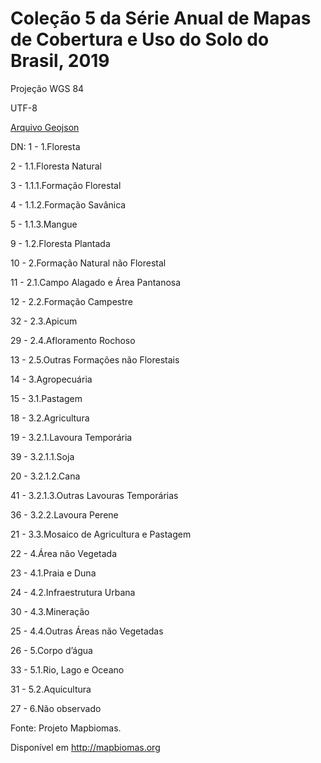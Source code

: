 # Coleção 5 da Série Anual de Mapas de Cobertura e Uso do Solo do Brasil, 2019

Projeção WGS 84

UTF-8

[Arquivo Geojson](raw/uso_solo_mapbiomas/uso_solo_mapbiomas.geojson)

DN:
1 - 1.Floresta

2 - 1.1.Floresta Natural

3 - 1.1.1.Formação Florestal

4 - 1.1.2.Formação Savânica

5 - 1.1.3.Mangue

9 - 1.2.Floresta Plantada

10 - 2.Formação Natural não Florestal

11 - 2.1.Campo Alagado e Área Pantanosa

12 - 2.2.Formação Campestre

32 - 2.3.Apicum

29 - 2.4.Afloramento Rochoso

13 - 2.5.Outras Formações não Florestais

14 - 3.Agropecuária

15 - 3.1.Pastagem

18 - 3.2.Agricultura

19 - 3.2.1.Lavoura Temporária

39 - 3.2.1.1.Soja

20 - 3.2.1.2.Cana

41 - 3.2.1.3.Outras Lavouras Temporárias

36 - 3.2.2.Lavoura Perene

21 - 3.3.Mosaico de Agricultura e Pastagem

22 - 4.Área não Vegetada

23 - 4.1.Praia e Duna

24 - 4.2.Infraestrutura Urbana

30 - 4.3.Mineração

25 - 4.4.Outras Áreas não Vegetadas

26 - 5.Corpo d’água

33 - 5.1.Rio, Lago e Oceano

31 - 5.2.Aquicultura

27 - 6.Não observado

Fonte: Projeto Mapbiomas.
 
Disponível em http://mapbiomas.org

